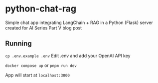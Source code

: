 # python-chat-rag

Simple chat app integrating LangChain + RAG in a Python (Flask) server created for AI Series Part V blog post

## Running

`cp .env.example .env`
Edit .env and add your OpenAI API key

`docker compose up` or `pnpm run dev`

App will start at `localhost:3000`

